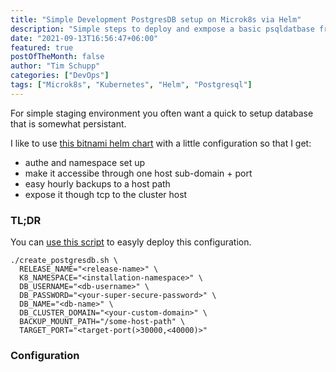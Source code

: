 ```yaml
---
title: "Simple Development PostgresDB setup on Microk8s via Helm"
description: "Simple steps to deploy and exmpose a basic psqldatbase from your microk8s cluster"
date: "2021-09-13T16:56:47+06:00"
featured: true
postOfTheMonth: false
author: "Tim Schupp"
categories: ["DevOps"]
tags: ["Microk8s", "Kubernetes", "Helm", "Postgresql"]
---
```


For simple staging environment you often want a quick to setup database that is somewhat persistant.

I like to use [this bitnami helm chart]() with a little configuration so that I get:

- authe and namespace set up
- make it accessibe through one host sub-domain + port
- easy hourly backups to a host path
- expose it though tcp to the cluster host

### TL;DR

You can [use this script]() to easyly deploy this configuration.

```
./create_postgresdb.sh \
  RELEASE_NAME="<release-name>" \
  K8_NAMESPACE="<installation-namespace>" \
  DB_USERNAME="<db-username>" \
  DB_PASSWORD="<your-super-secure-password>" \
  DB_NAME="<db-name>" \
  DB_CLUSTER_DOMAIN="<your-custom-domain>" \
  BACKUP_MOUNT_PATH="/some-host-path" \
  TARGET_PORT="<target-port(>30000,<40000)>"
```

### Configuration